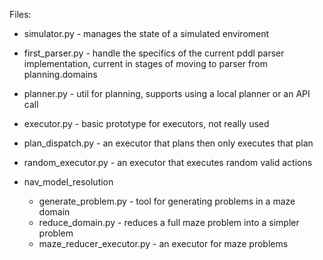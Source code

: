 Files:

- simulator.py - manages the state of a simulated enviroment
- first_parser.py - handle the specifics of the current pddl parser implementation, current in stages of moving to parser from planning.domains
- planner.py - util for planning, supports using a local planner or an API call
- executor.py - basic prototype for executors, not really used
- plan_dispatch.py - an executor that plans then only executes that plan
- random_executor.py - an executor that executes random valid actions

- nav_model_resolution
    - generate_problem.py - tool for generating problems in a maze domain
    - reduce_domain.py - reduces a full maze problem into a simpler problem
    - maze_reducer_executor.py - an executor for maze problems 
